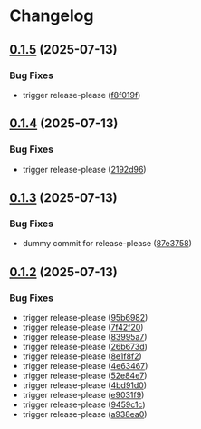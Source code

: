 # Changelog

## [0.1.5](https://github.com/runemalm/codius-cli/compare/v0.1.4...v0.1.5) (2025-07-13)


### Bug Fixes

* trigger release-please ([f8f019f](https://github.com/runemalm/codius-cli/commit/f8f019ff9eecb19f24aa5b1cd80c72a1a09d6440))

## [0.1.4](https://github.com/runemalm/codius-cli/compare/v0.1.3...v0.1.4) (2025-07-13)


### Bug Fixes

* trigger release-please ([2192d96](https://github.com/runemalm/codius-cli/commit/2192d9619ec62113cc9e3ea9d02326773dcc9c39))

## [0.1.3](https://github.com/runemalm/codius-cli/compare/v0.1.2...v0.1.3) (2025-07-13)


### Bug Fixes

* dummy commit for release-please ([87e3758](https://github.com/runemalm/codius-cli/commit/87e37589bfa7d2496071860b4982b84e48c81c3e))

## [0.1.2](https://github.com/runemalm/codius-cli/compare/v0.1.1...v0.1.2) (2025-07-13)


### Bug Fixes

* trigger release-please ([95b6982](https://github.com/runemalm/codius-cli/commit/95b698235b62530be63d9975c2da00835cb9e66b))
* trigger release-please ([7f42f20](https://github.com/runemalm/codius-cli/commit/7f42f2005c1c50f625d0d6a5c068e5029a649ada))
* trigger release-please ([83995a7](https://github.com/runemalm/codius-cli/commit/83995a78c3e16bf47007c4f18dc5740a9df491a2))
* trigger release-please ([26b673d](https://github.com/runemalm/codius-cli/commit/26b673d92667d7fb2c2ed822b2a1dad31a567ea2))
* trigger release-please ([8e1f8f2](https://github.com/runemalm/codius-cli/commit/8e1f8f21d515a52cc5818e62c0030d14ff410440))
* trigger release-please ([4e63467](https://github.com/runemalm/codius-cli/commit/4e6346726623e26c7f0a47af7a74f73330d36d8c))
* trigger release-please ([52e84e7](https://github.com/runemalm/codius-cli/commit/52e84e77d806d78afaef73ffe7ef2393c8244ca8))
* trigger release-please ([4bd91d0](https://github.com/runemalm/codius-cli/commit/4bd91d04d64d779960a92097eb35556ef7e12674))
* trigger release-please ([e9031f9](https://github.com/runemalm/codius-cli/commit/e9031f9f9af80062ec4be049d120c5daf742d83a))
* trigger release-please ([9459c1c](https://github.com/runemalm/codius-cli/commit/9459c1cee8770bd6747ef5575105a3c084350e30))
* trigger release-please ([a938ea0](https://github.com/runemalm/codius-cli/commit/a938ea0ccc9edd050e9d948cb0104fad234e5161))
